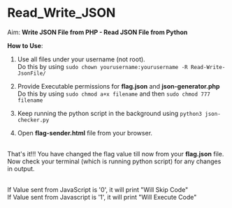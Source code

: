 # Read_Write_JSON

Aim: **Write JSON File from PHP - Read JSON File from Python**


<b>How to Use</b>:
1.	Use all files under your username (not root).<br />
	Do this by using ```sudo chown yourusername:yourusername -R Read-Write-JsonFile/```

2.	Provide Executable permissions for <b>flag.json</b> and <b>json-generator.php</b><br />
	Do this by using ```sudo chmod a+x filename``` and then ```sudo chmod 777 filename```

3.	Keep running the python script in the background using ```python3 json-checker.py```

4.	Open <b>flag-sender.html</b> file from your browser.<br />
	
	
<br />That's it!!! You have changed the flag value till now from your <b>flag.json</b> file.
<br />Now check your terminal (which is running python script) for any changes in output.<br />

<br />If Value sent from JavaScript is '0', it will print "Will Skip Code"
<br />If Value sent from Javascript is '1', it will print "Will Execute Code"
<br />
